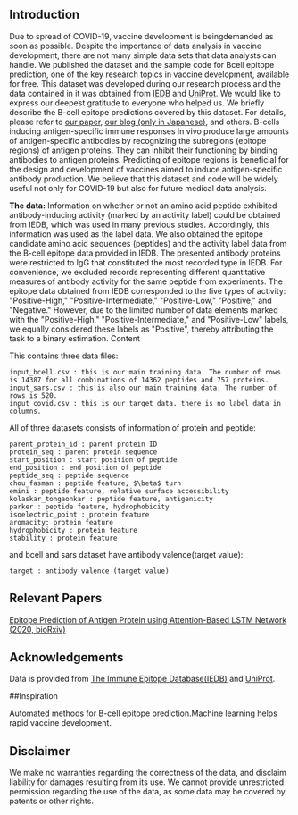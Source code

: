 ## Introduction

Due to spread of COVID-19, vaccine development is beingdemanded as soon as possible. Despite the importance of data analysis in vaccine development, there are not many simple data sets that data analysts can handle. We published the dataset and the sample code for Bcell epitope prediction, one of the key research topics in vaccine development, available for free. This dataset was developed during our research process and the data contained in it was obtained from [IEDB](https://www.iedb.org/) and [UniProt](https://www.uniprot.org/). We would like to express our deepest gratitude to everyone who helped us. We briefly describe the B-cell epitope predictions covered by this dataset.  For details, please refer to [our paper](https://www.biorxiv.org/content/10.1101/2020.07.27.224121v1), [our blog (only in Japanese)](https://future-architect.github.io/articles/20200801/), and others. B-cells inducing antigen-specific immune responses in vivo produce large amounts of antigen-specific antibodies by recognizing the subregions (epitope regions) of antigen proteins. They can inhibit their functioning by binding antibodies to antigen proteins. Predicting of epitope regions is beneficial for the design and development of vaccines aimed to induce antigen-specific antibody production. We believe that this dataset and code will be widely useful not only for COVID-19 but also for future medical data analysis.

**The data:** Information on whether or not an amino acid peptide exhibited antibody-inducing activity (marked by an activity label) could be obtained from IEDB, which was used in many previous studies. Accordingly, this information was used as the label data. We also obtained the epitope candidate amino acid sequences (peptides) and the activity label data from the B-cell epitope data provided in IEDB. The presented antibody proteins were restricted to IgG that constituted the most recorded type in IEDB. For convenience, we excluded records representing different quantitative measures of antibody activity for the same peptide from experiments. The epitope data obtained from IEDB corresponded to the five types of activity: "Positive-High," "Positive-Intermediate," "Positive-Low," "Positive," and "Negative." However, due to the limited number of data elements marked with the "Positive-High," "Positive-Intermediate," and "Positive-Low" labels, we equally considered these labels as "Positive", thereby attributing the task to a binary estimation.
Content

This contains three data files:

    input_bcell.csv : this is our main training data. The number of rows is 14387 for all combinations of 14362 peptides and 757 proteins.
    input_sars.csv : this is also our main training data. The number of rows is 520.
    input_covid.csv : this is our target data. there is no label data in columns.

All of three datasets consists of information of protein and peptide:

    parent_protein_id : parent protein ID
    protein_seq : parent protein sequence
    start_position : start position of peptide
    end_position : end position of peptide
    peptide_seq : peptide sequence
    chou_fasman : peptide feature, $\beta$ turn
    emini : peptide feature, relative surface accessibility
    kolaskar_tongaonkar : peptide feature, antigenicity
    parker : peptide feature, hydrophobicity
    isoelectric_point : protein feature
    aromacity: protein feature
    hydrophobicity : protein feature
    stability : protein feature

and bcell and sars dataset have antibody valence(target value):

    target : antibody valence (target value)

## Relevant Papers

[Epitope Prediction of Antigen Protein using Attention-Based LSTM Network (2020, bioRxiv)](https://www.biorxiv.org/content/10.1101/2020.07.27.224121v1)

## Acknowledgements

Data is provided from [The Immune Epitope Database(IEDB)](https://www.iedb.org/) and [UniProt](https://www.uniprot.org/).

##Inspiration

Automated methods for B-cell epitope prediction.Machine learning helps rapid vaccine development.

## Disclaimer

We make no warranties regarding the correctness of the data, and disclaim liability for damages resulting from its use. We cannot provide unrestricted permission regarding the use of the data, as some data may be covered by patents or other rights.
